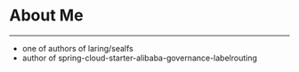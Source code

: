 # About Me
***
* one of authors of laring/sealfs
* author of spring-cloud-starter-alibaba-governance-labelrouting